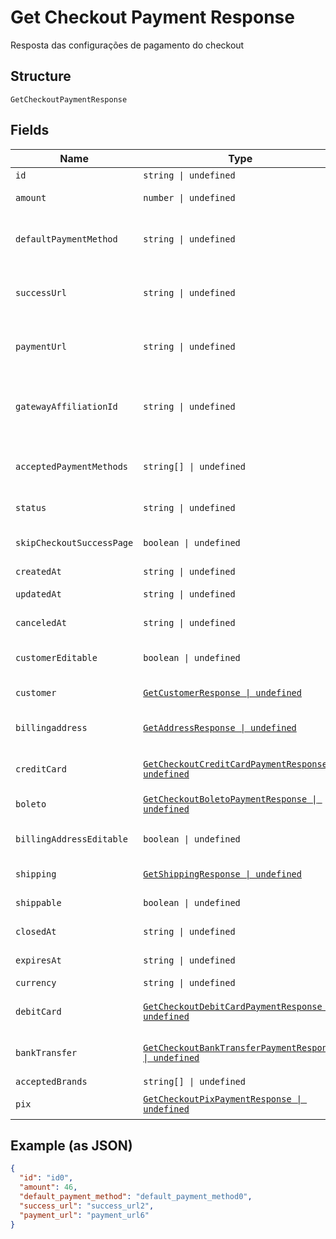 
# Get Checkout Payment Response

Resposta das configurações de pagamento do checkout

## Structure

`GetCheckoutPaymentResponse`

## Fields

| Name | Type | Tags | Description |
|  --- | --- | --- | --- |
| `id` | `string \| undefined` | Optional | - |
| `amount` | `number \| undefined` | Optional | Valor em centavos |
| `defaultPaymentMethod` | `string \| undefined` | Optional | Meio de pagamento padrão no checkout |
| `successUrl` | `string \| undefined` | Optional | Url de redirecionamento de sucesso após o checkou |
| `paymentUrl` | `string \| undefined` | Optional | Url para pagamento usando o checkout |
| `gatewayAffiliationId` | `string \| undefined` | Optional | Código da afiliação onde o pagamento será processado no gateway |
| `acceptedPaymentMethods` | `string[] \| undefined` | Optional | Meios de pagamento aceitos no checkout |
| `status` | `string \| undefined` | Optional | Status do checkout |
| `skipCheckoutSuccessPage` | `boolean \| undefined` | Optional | Pular tela de sucesso pós-pagamento? |
| `createdAt` | `string \| undefined` | Optional | Data de criação |
| `updatedAt` | `string \| undefined` | Optional | Data de atualização |
| `canceledAt` | `string \| undefined` | Optional | Data de cancelamento |
| `customerEditable` | `boolean \| undefined` | Optional | Torna o objeto customer editável |
| `customer` | [`GetCustomerResponse \| undefined`](../../doc/models/get-customer-response.md) | Optional | Dados do comprador |
| `billingaddress` | [`GetAddressResponse \| undefined`](../../doc/models/get-address-response.md) | Optional | Dados do endereço de cobrança |
| `creditCard` | [`GetCheckoutCreditCardPaymentResponse \| undefined`](../../doc/models/get-checkout-credit-card-payment-response.md) | Optional | Configurações de cartão de crédito |
| `boleto` | [`GetCheckoutBoletoPaymentResponse \| undefined`](../../doc/models/get-checkout-boleto-payment-response.md) | Optional | Configurações de boleto |
| `billingAddressEditable` | `boolean \| undefined` | Optional | Indica se o billing address poderá ser editado |
| `shipping` | [`GetShippingResponse \| undefined`](../../doc/models/get-shipping-response.md) | Optional | Configurações  de entrega |
| `shippable` | `boolean \| undefined` | Optional | Indica se possui entrega |
| `closedAt` | `string \| undefined` | Optional | Data de fechamento |
| `expiresAt` | `string \| undefined` | Optional | Data de expiração |
| `currency` | `string \| undefined` | Optional | Moeda |
| `debitCard` | [`GetCheckoutDebitCardPaymentResponse \| undefined`](../../doc/models/get-checkout-debit-card-payment-response.md) | Optional | Configurações de cartão de débito |
| `bankTransfer` | [`GetCheckoutBankTransferPaymentResponse \| undefined`](../../doc/models/get-checkout-bank-transfer-payment-response.md) | Optional | Bank transfer payment response |
| `acceptedBrands` | `string[] \| undefined` | Optional | Accepted Brands |
| `pix` | [`GetCheckoutPixPaymentResponse \| undefined`](../../doc/models/get-checkout-pix-payment-response.md) | Optional | Pix payment response |

## Example (as JSON)

```json
{
  "id": "id0",
  "amount": 46,
  "default_payment_method": "default_payment_method0",
  "success_url": "success_url2",
  "payment_url": "payment_url6"
}
```

